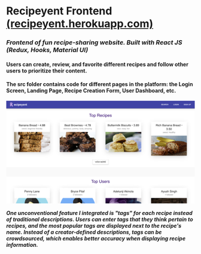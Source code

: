 # Recipeyent Frontend [(recipeyent.herokuapp.com)](http://recipeyent.herokuapp.com/home)
### *Frontend of fun recipe-sharing website. Built with React JS (Redux, Hooks, Material UI)*

#### Users can create, review, and favorite different recipes and follow other users to prioritize their content.

#### The src folder contains code for different pages in the platform: the Login Screen, Landing Page, Recipe Creation Form, User Dashboard, etc.

![Image of Landing Page](https://github.com/axk5209/recipeyent/blob/master/landingPage.png)

***One unconventional feature I integrated is "tags" for each recipe instead of traditional descriptions. Users can enter tags that they think pertain to recipes, and the most popular tags are displayed next to the recipe's name. Instead of a creator-defined descriptions, tags can be crowdsourced, which enables better accuracy when displaying recipe information.***
